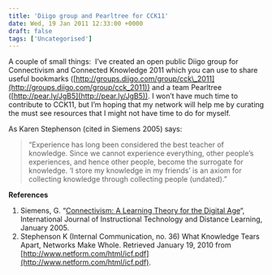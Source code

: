 ```yaml
---
title: 'Diigo group and Pearltree for CCK11'
date: Wed, 19 Jan 2011 12:33:00 +0000
draft: false
tags: ['Uncategorised']
---
```


A couple of small things:  I’ve created an open public Diigo group for Connectivism and Connected Knowledge 2011 which you can use to share useful bookmarks ([http://groups.diigo.com/group/cck\_2011](http://groups.diigo.com/group/cck_2011)) and a team Pearltree ([http://pear.ly/JgB5](http://pear.ly/JgB5)). I won’t have much time to contribute to CCK11, but I’m hoping that my network will help me by curating the must see resources that I might not have time to do for myself.

As Karen Stephenson (cited in Siemens 2005) says:

> “Experience has long been considered the best teacher of knowledge. Since we cannot experience everything, other people’s experiences, and hence other people, become the surrogate for knowledge. ‘I store my knowledge in my friends’ is an axiom for collecting knowledge through collecting people (undated).”

**References**

1.  Siemens, G. “[Connectivism: A Learning Theory for the Digital Age](http://www.itdl.org/Journal/Jan_05/article01.htm)“, International Journal of Instructional Technology and Distance Learning, January 2005.
2.  Stephenson K (Internal Communication, no. 36) What Knowledge Tears Apart, Networks Make Whole. Retrieved January 19, 2010 from [http://www.netform.com/html/icf.pdf](http://www.netform.com/html/icf.pdf).